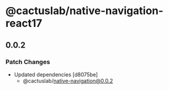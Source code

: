 # @cactuslab/native-navigation-react17

## 0.0.2

### Patch Changes

- Updated dependencies [d8075be]
  - @cactuslab/native-navigation@0.0.2
